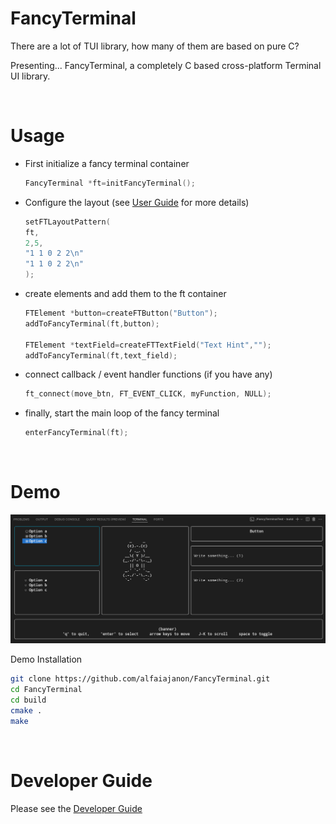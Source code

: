 # FancyTerminal
There are a lot of TUI library, how many of them are based on pure C?

Presenting... 
FancyTerminal, 
a completely C based cross-platform Terminal UI library.

<br>


# Usage

- First initialize a fancy terminal container
    
    ```c    
    FancyTerminal *ft=initFancyTerminal();
    ```
- Configure the layout (see [User Guide](./docs/UserGuide.md) for more details)
    
    ```c
    setFTLayoutPattern(
    ft,
    2,5,
    "1 1 0 2 2\n"
    "1 1 0 2 2\n"
    );
    ```
- create elements and add them to the ft container

    ```c
    FTElement *button=createFTButton("Button");                            
    addToFancyTerminal(ft,button);

    FTElement *textField=createFTTextField("Text Hint","");    
    addToFancyTerminal(ft,text_field);
    ```
- connect callback / event handler functions (if you have any)
    
    ```c
    ft_connect(move_btn, FT_EVENT_CLICK, myFunction, NULL);
    ```
- finally, start the main loop of the fancy terminal

    ```c
    enterFancyTerminal(ft);
    ```
<br>


# Demo 

![Demo Image](demo.png)

Demo Installation

```bash
git clone https://github.com/alfaiajanon/FancyTerminal.git
cd FancyTerminal
cd build
cmake .
make
```
<br>


# Developer Guide

Please see the [Developer Guide](./docs/DeveloperGuide.md)
